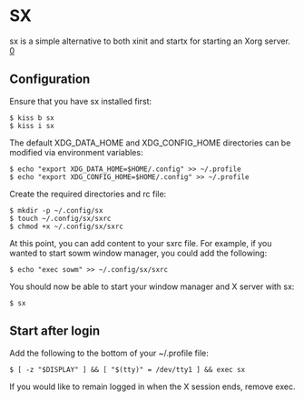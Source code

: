 SX
==

sx is a simple alternative to both xinit and startx for starting an Xorg server.
[0]

Configuration
-------------

Ensure that you have sx installed first:

    $ kiss b sx
    $ kiss i sx

The default XDG_DATA_HOME and XDG_CONFIG_HOME directories can be modified via
environment variables:

    $ echo "export XDG_DATA_HOME=$HOME/.config" >> ~/.profile
    $ echo "export XDG_CONFIG_HOME=$HOME/.config" >> ~/.profile

Create the required directories and rc file:

    $ mkdir -p ~/.config/sx
    $ touch ~/.config/sx/sxrc
    $ chmod +x ~/.config/sx/sxrc

At this point, you can add content to your sxrc file. For example, if you wanted
to start sowm window manager, you could add the following:

    $ echo "exec sowm" >> ~/.config/sx/sxrc

You should now be able to start your window manager and X server with sx:

    $ sx

Start after login
-----------------

Add the following to the bottom of your ~/.profile file:

    $ [ -z "$DISPLAY" ] && [ "$(tty)" = /dev/tty1 ] && exec sx

If you would like to remain logged in when the X session ends, remove exec.

[0]: https://github.com/Earnestly/sx

